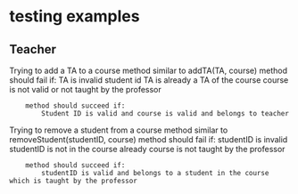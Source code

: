# testing examples
## Teacher

Trying to add a TA to a course
    method similar to addTA(TA, course)
        method should fail if:
            TA is invalid student id
            TA is already a TA of the course
            course is not valid or not taught by the professor

        method should succeed if:
            Student ID is valid and course is valid and belongs to teacher
    
Trying to remove a student from a course
    method similar to removeStudent(studentID, course)
        method should fail if:
            studentID is invalid
            studentID is not in the course already
            course is not taught by the professor

        method should succeed if:
            studentID is valid and belongs to a student in the course which is taught by the professor
